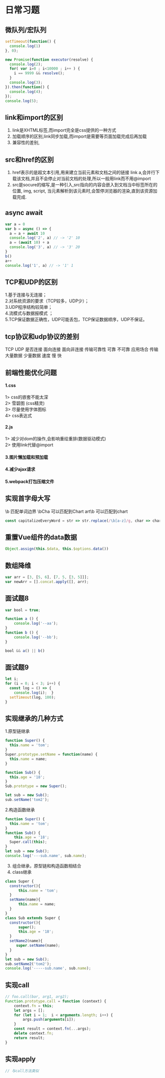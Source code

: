 # 日常习题
## 微队列/宏队列
```js
setTimeout(function() {
  console.log(1)
}, 0);

new Promise(function executor(resolve) {
  console.log(2);
  for( var i=0 ; i<10000 ; i++ ) {
    i == 9999 && resolve();
  }
  console.log(3);
}).then(function() {
  console.log(4);
});
console.log(5);
```
## link和import的区别
1. link是XHTML标签,而import完全是css提供的一种方式
2. 加载顺序的区别,link同步加载,而import是需要等页面加载完成后再加载
3. 兼容性的差别,
## src和href的区别
1. href表示的是超文本引用,用来建立当前元素和文档之间的链接 link a,会并行下载该文档,并且不会停止对当前文档的处理,所以一般用link而不用@import
2. src是socure的缩写,是一种引入,src指向的内容会嵌入到文档当中标签所在的位置,  img, script, 当元素解析到该元素时,会暂停浏览器的渲染,直到该资源加载完成.
## async await
```js
var a = 0
var b = async () => {
  a = a + await 10
  console.log('2', a) // -> '2' 10
  a = (await 10) + a
  console.log('3', a) // -> '3' 20
}
b()
a++
console.log('1', a) // -> '1' 1
```
## TCP和UDP的区别
1.基于连接与无连接；  
2.对系统资源的要求（TCP较多，UDP少）；  
3.UDP程序结构较简单；  
4.流模式与数据报模式 ；  
5.TCP保证数据正确性，UDP可能丢包，TCP保证数据顺序，UDP不保证。  
## tcp协议和udp协议的差别 
TCP UDP 
是否连接 面向连接 面向非连接 
传输可靠性 可靠 不可靠 
应用场合 传输大量数据 少量数据 
速度 慢 快
## 前端性能优化问题
#### 1.css
1> css的嵌套不能太深  
  2> 雪碧图 (css精灵)  
  3> 尽量使用字体图标  
  4> css表达式
#### 2.js
1> 减少对dom的操作,会影响重绘重排(数据驱动模式)  
	2> 使用link代替@import  
#### 3.图片懒加载和预加载
#### 4.减少ajax请求
#### 5.webpack打包压缩文件
## 实现首字母大写
\b 匹配单词边界   \bCha 可以匹配到Chart  art\b 可以匹配到chart
```js
const capitalizeEveryWord = str => str.replace(/\b[a-z]/g, char => char.toUpperCase()); 
```
## 重置Vue组件的data数据
```js
Object.assign(this.$data, this.$options.data())
```
##  数组降维
```js
var arr = [3, [5, 6], [7, 5, [3, 5]]];
var newArr = [].concat.apply([], arr);
```
## 面试题8
```js
var bool = true;

function a () {
    console.log('--aa');
}
function b () {
    console.log('--bb');
}

bool && a() || b()
```
## 面试题9
```js
let i;
for (i = 0; i < 3; i++) {
  const log = () => {
    console.log(i);  }
  setTimeout(log, 100);
}

```
## 实现继承的几种方式
1.原型链继承
```js
function Super() {
  this.name = 'tom';
}
Super.prototype.setName = function(name) {
  this.name = name;
}

function Sub() {
  this.age = '18';
}
Sub.prototype = new Super();

let sub = new Sub();
sub.setName('tom2');
```
2.构造函数继承
```js
function Super() {
  this.name = 'tom';
}
function Sub() {
    this.age = '18';
  Super.call(this);
}
let sub = new Sub();
console.log('---sub.name', sub.name);
```
3. 组合继承，原型链和构造函数相结合
4. class继承
```js
class Super {
  constructor(){
      this.name = 'tom';
  }
  setName(name){
      this.name = name;
  }
}
class Sub extends Super {
  constructor(){
      super();
      this.age = '18';
  }
  setName2(name){
     super.setName(name);
  }
}
let sub = new Sub();
sub.setName2('tom2');
console.log('-----sub.name', sub.name);
```
## 实现call
```js
// foo.call(bar, arg1, arg2);
Function.prototype.call = function (context) {
    context.fn = this;
    let args = [];
    for (let i = 1;  i < arguments.length; i++) {
        args.push(arguments[i]);
    } 
    const result = context.fn(...args);
    delete context.fn;
    return result;
}
```
## 实现apply
```js
// 与call方法类似
```
